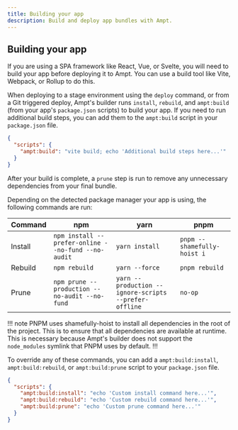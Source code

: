```yaml
---
title: Building your app
description: Build and deploy app bundles with Ampt.
---
```


## Building your app

If you are using a SPA framework like React, Vue, or Svelte, you will need to build your app before deploying it to Ampt. You can use a build tool like Vite, Webpack, or Rollup to do this.

When deploying to a stage environment using the `deploy` command, or from a Git triggered deploy, Ampt's builder runs `install`, `rebuild`, and `ampt:build` (from your app's `package.json` scripts) to build your app. If you need to run additional build steps, you can add them to the `ampt:build` script in your `package.json` file.

```json
{
  "scripts": {
    "ampt:build": "vite build; echo 'Additional build steps here...'"
  }
}
```

After your build is complete, a `prune` step is run to remove any unnecessary dependencies from your final bundle.

Depending on the detected package manager your app is using, the following commands are run:

| Command | npm                                                | yarn                                                  | pnpm                        |
| ------- | -------------------------------------------------- | ----------------------------------------------------- | --------------------------- |
| Install | `npm install --prefer-online --no-fund --no-audit` | `yarn install`                                        | `pnpm --shamefully-hoist i` |
| Rebuild | `npm rebuild`                                      | `yarn --force`                                        | `pnpm rebuild`              |
| Prune   | `npm prune --production --no-audit --no-fund`      | `yarn --production --ignore-scripts --prefer-offline` | `no-op`                     |

!!! note
PNPM uses shamefully-hoist to install all dependencies in the root of the project. This is to ensure that all dependencies are available at runtime. This is necessary because Ampt's builder does not support the `node_modules` symlink that PNPM uses by default.
!!!

To override any of these commands, you can add a `ampt:build:install`, `ampt:build:rebuild`, or `ampt:build:prune` script to your `package.json` file.

```json
{
  "scripts": {
    "ampt:build:install": "echo 'Custom install command here...'",
    "ampt:build:rebuild": "echo 'Custom rebuild command here...'",
    "ampt:build:prune": "echo 'Custom prune command here...'"
  }
}
```
